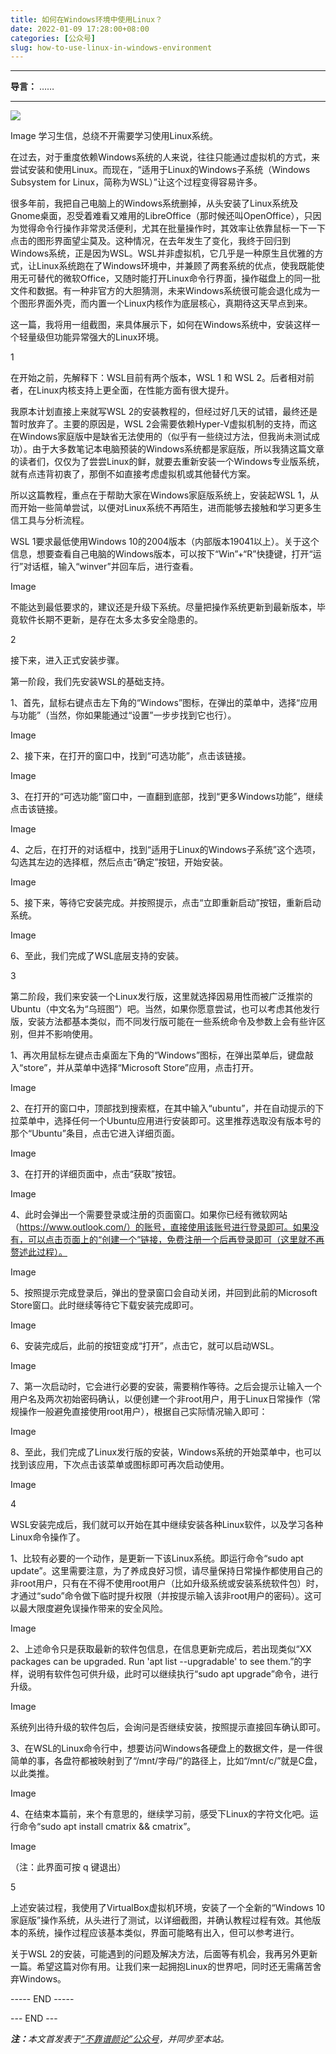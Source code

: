 ```yaml
---
title: 如何在Windows环境中使用Linux？
date: 2022-01-09 17:28:00+08:00
categories: [公众号]
slug: how-to-use-linux-in-windows-environment
---
```


---

**导言：** ……

---

<img src="/uploads/2020-06-29/code.png" style="max-width:300px"/>

Image
学习生信，总绕不开需要学习使用Linux系统。

在过去，对于重度依赖Windows系统的人来说，往往只能通过虚拟机的方式，来尝试安装和使用Linux。而现在，“适用于Linux的Windows子系统（Windows Subsystem for Linux，简称为WSL）”让这个过程变得容易许多。

很多年前，我把自己电脑上的Windows系统删掉，从头安装了Linux系统及Gnome桌面，忍受着难看又难用的LibreOffice（那时候还叫OpenOffice），只因为觉得命令行操作非常灵活便利，尤其在批量操作时，其效率让依靠鼠标一下一下点击的图形界面望尘莫及。这种情况，在去年发生了变化，我终于回归到Windows系统，正是因为WSL。WSL并非虚拟机，它几乎是一种原生且优雅的方式，让Linux系统跑在了Windows环境中，并兼顾了两套系统的优点，使我既能使用无可替代的微软Office，又随时能打开Linux命令行界面，操作磁盘上的同一批文件和数据。有一种非官方的大胆猜测，未来Windows系统很可能会退化成为一个图形界面外壳，而内置一个Linux内核作为底层核心，真期待这天早点到来。

这一篇，我将用一组截图，来具体展示下，如何在Windows系统中，安装这样一个轻量级但功能异常强大的Linux环境。

1

在开始之前，先解释下：WSL目前有两个版本，WSL 1 和 WSL 2。后者相对前者，在Linux内核支持上更全面，在性能方面有很大提升。

我原本计划直接上来就写WSL 2的安装教程的，但经过好几天的试错，最终还是暂时放弃了。主要的原因是，WSL 2会需要依赖Hyper-V虚拟机制的支持，而这在Windows家庭版中是缺省无法使用的（似乎有一些绕过方法，但我尚未测试成功）。由于大多数笔记本电脑预装的Windows系统都是家庭版，所以我猜这篇文章的读者们，仅仅为了尝尝Linux的鲜，就要去重新安装一个Windows专业版系统，就有点违背初衷了，那倒不如直接考虑虚拟机或其他替代方案。

所以这篇教程，重点在于帮助大家在Windows家庭版系统上，安装起WSL 1，从而开始一些简单尝试，以便对Linux系统不再陌生，进而能够去接触和学习更多生信工具与分析流程。

WSL 1要求最低使用Windows 10的2004版本（内部版本19041以上）。关于这个信息，想要查看自己电脑的Windows版本，可以按下“Win”+“R”快捷键，打开“运行”对话框，输入“winver”并回车后，进行查看。

Image

不能达到最低要求的，建议还是升级下系统。尽量把操作系统更新到最新版本，毕竟软件长期不更新，是存在太多太多安全隐患的。

2

接下来，进入正式安装步骤。

第一阶段，我们先安装WSL的基础支持。

1、首先，鼠标右键点击左下角的“Windows”图标，在弹出的菜单中，选择“应用与功能”（当然，你如果能通过“设置”一步步找到它也行）。

Image

2、接下来，在打开的窗口中，找到“可选功能”，点击该链接。

Image

3、在打开的“可选功能”窗口中，一直翻到底部，找到“更多Windows功能”，继续点击该链接。

Image

4、之后，在打开的对话框中，找到“适用于Linux的Windows子系统”这个选项，勾选其左边的选择框，然后点击“确定”按钮，开始安装。

Image

5、接下来，等待它安装完成。并按照提示，点击“立即重新启动”按钮，重新启动系统。

Image

6、至此，我们完成了WSL底层支持的安装。

3

第二阶段，我们来安装一个Linux发行版，这里就选择因易用性而被广泛推崇的Ubuntu（中文名为“乌班图”）吧。当然，如果你愿意尝试，也可以考虑其他发行版，安装方法都基本类似，而不同发行版可能在一些系统命令及参数上会有些许区别，但并不影响使用。

1、再次用鼠标左键点击桌面左下角的“Windows”图标，在弹出菜单后，键盘敲入“store”，并从菜单中选择“Microsoft Store”应用，点击打开。

Image

2、在打开的窗口中，顶部找到搜索框，在其中输入“ubuntu”，并在自动提示的下拉菜单中，选择任何一个Ubuntu应用进行安装即可。这里推荐选取没有版本号的那个“Ubuntu”条目，点击它进入详细页面。

Image

3、在打开的详细页面中，点击“获取”按钮。

Image

4、此时会弹出一个需要登录或注册的页面窗口。如果你已经有微软网站（https://www.outlook.com/）的账号，直接使用该账号进行登录即可。如果没有，可以点击页面上的“创建一个”链接，免费注册一个后再登录即可（这里就不再赘述此过程）。

Image

5、按照提示完成登录后，弹出的登录窗口会自动关闭，并回到此前的Microsoft Store窗口。此时继续等待它下载安装完成即可。

Image

6、安装完成后，此前的按钮变成“打开”，点击它，就可以启动WSL。

Image

7、第一次启动时，它会进行必要的安装，需要稍作等待。之后会提示让输入一个用户名及两次初始密码确认，以便创建一个非root用户，用于Linux日常操作（常规操作一般避免直接使用root用户），根据自己实际情况输入即可：

Image

8、至此，我们完成了Linux发行版的安装，Windows系统的开始菜单中，也可以找到该应用，下次点击该菜单或图标即可再次启动使用。

Image

4

WSL安装完成后，我们就可以开始在其中继续安装各种Linux软件，以及学习各种Linux命令操作了。

1、比较有必要的一个动作，是更新一下该Linux系统。即运行命令“sudo apt update”。这里需要注意，为了养成良好习惯，请尽量保持日常操作都使用自己的非root用户，只有在不得不使用root用户（比如升级系统或安装系统软件包）时，才通过“sudo”命令做下临时提升权限（并按提示输入该非root用户的密码）。这可以最大限度避免误操作带来的安全风险。

Image

2、上述命令只是获取最新的软件包信息，在信息更新完成后，若出现类似“XX packages can be upgraded. Run 'apt list --upgradable' to see them.”的字样，说明有软件包可供升级，此时可以继续执行“sudo apt upgrade”命令，进行升级。

Image

系统列出待升级的软件包后，会询问是否继续安装，按照提示直接回车确认即可。

3、在WSL的Linux命令行中，想要访问Windows各硬盘上的数据文件，是一件很简单的事，各盘符都被映射到了“/mnt/字母/”的路径上，比如“/mnt/c/”就是C盘，以此类推。

Image

4、在结束本篇前，来个有意思的，继续学习前，感受下Linux的字符文化吧。运行命令“sudo apt install cmatrix && cmatrix”。

Image

（注：此界面可按 q 键退出）

5

上述安装过程，我使用了VirtualBox虚拟机环境，安装了一个全新的“Windows 10 家庭版”操作系统，从头进行了测试，以详细截图，并确认教程过程有效。其他版本的系统，操作过程应该基本类似，界面可能略有出入，但可以参考进行。

关于WSL 2的安装，可能遇到的问题及解决方法，后面等有机会，我再另外更新一篇。希望这篇对你有用。让我们来一起拥抱Linux的世界吧，同时还无需痛苦舍弃Windows。

----- END -----

<div class="p-5 text-center">--- END ---</div>

<i><b>注：</b>本文首发表于[“不靠谱颜论”公众号](https://mp.weixin.qq.com/s/95kaI8RFOoGMP0eyASuMIw)，并同步至本站。</i>
